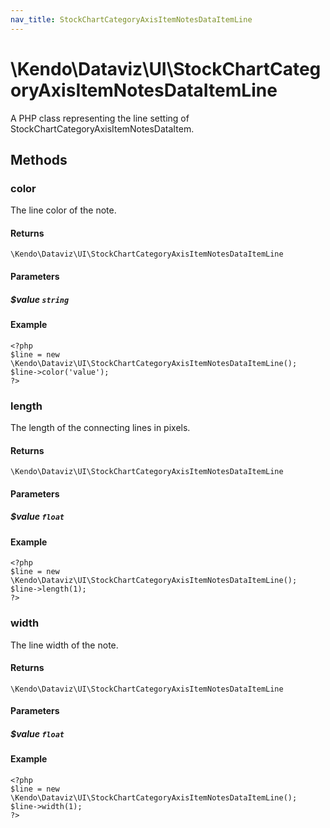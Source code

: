 ```yaml
---
nav_title: StockChartCategoryAxisItemNotesDataItemLine
---
```


# \Kendo\Dataviz\UI\StockChartCategoryAxisItemNotesDataItemLine

A PHP class representing the line setting of StockChartCategoryAxisItemNotesDataItem.


## Methods

### color
The line color of the note.

#### Returns
`\Kendo\Dataviz\UI\StockChartCategoryAxisItemNotesDataItemLine`

#### Parameters

##### $value `string`



#### Example 
    <?php
    $line = new \Kendo\Dataviz\UI\StockChartCategoryAxisItemNotesDataItemLine();
    $line->color('value');
    ?>

### length
The length of the connecting lines in pixels.

#### Returns
`\Kendo\Dataviz\UI\StockChartCategoryAxisItemNotesDataItemLine`

#### Parameters

##### $value `float`



#### Example 
    <?php
    $line = new \Kendo\Dataviz\UI\StockChartCategoryAxisItemNotesDataItemLine();
    $line->length(1);
    ?>

### width
The line width of the note.

#### Returns
`\Kendo\Dataviz\UI\StockChartCategoryAxisItemNotesDataItemLine`

#### Parameters

##### $value `float`



#### Example 
    <?php
    $line = new \Kendo\Dataviz\UI\StockChartCategoryAxisItemNotesDataItemLine();
    $line->width(1);
    ?>

